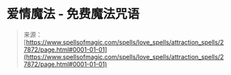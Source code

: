 <!--yml

category: 未分类

date: 2024-06-12 19:17:23

-->

# 爱情魔法 - 免费魔法咒语

> 来源：[https://www.spellsofmagic.com/spells/love_spells/attraction_spells/27872/page.html#0001-01-01](https://www.spellsofmagic.com/spells/love_spells/attraction_spells/27872/page.html#0001-01-01)
